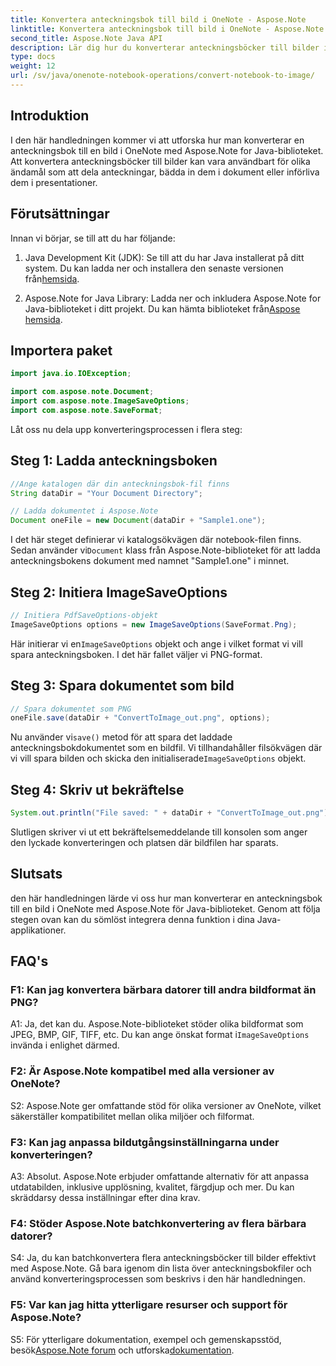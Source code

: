 ```yaml
---
title: Konvertera anteckningsbok till bild i OneNote - Aspose.Note
linktitle: Konvertera anteckningsbok till bild i OneNote - Aspose.Note
second_title: Aspose.Note Java API
description: Lär dig hur du konverterar anteckningsböcker till bilder i OneNote med Aspose.Note för Java. Integrera enkelt denna funktion i dina Java-applikationer.
type: docs
weight: 12
url: /sv/java/onenote-notebook-operations/convert-notebook-to-image/
---
```

## Introduktion

I den här handledningen kommer vi att utforska hur man konverterar en anteckningsbok till en bild i OneNote med Aspose.Note for Java-biblioteket. Att konvertera anteckningsböcker till bilder kan vara användbart för olika ändamål som att dela anteckningar, bädda in dem i dokument eller införliva dem i presentationer.

## Förutsättningar

Innan vi börjar, se till att du har följande:

1.  Java Development Kit (JDK): Se till att du har Java installerat på ditt system. Du kan ladda ner och installera den senaste versionen från[hemsida](https://www.oracle.com/java/technologies/javase-jdk15-downloads.html).

2.  Aspose.Note for Java Library: Ladda ner och inkludera Aspose.Note for Java-biblioteket i ditt projekt. Du kan hämta biblioteket från[Aspose hemsida](https://releases.aspose.com/note/java/).

## Importera paket

```java
import java.io.IOException;

import com.aspose.note.Document;
import com.aspose.note.ImageSaveOptions;
import com.aspose.note.SaveFormat;
```

Låt oss nu dela upp konverteringsprocessen i flera steg:

## Steg 1: Ladda anteckningsboken

```java
//Ange katalogen där din anteckningsbok-fil finns
String dataDir = "Your Document Directory";

// Ladda dokumentet i Aspose.Note
Document oneFile = new Document(dataDir + "Sample1.one");
```

 I det här steget definierar vi katalogsökvägen där notebook-filen finns. Sedan använder vi`Document` klass från Aspose.Note-biblioteket för att ladda anteckningsbokens dokument med namnet "Sample1.one" i minnet.

## Steg 2: Initiera ImageSaveOptions

```java
// Initiera PdfSaveOptions-objekt
ImageSaveOptions options = new ImageSaveOptions(SaveFormat.Png);
```

 Här initierar vi en`ImageSaveOptions` objekt och ange i vilket format vi vill spara anteckningsboken. I det här fallet väljer vi PNG-format.

## Steg 3: Spara dokumentet som bild

```java
// Spara dokumentet som PNG
oneFile.save(dataDir + "ConvertToImage_out.png", options);
```

 Nu använder vi`save()` metod för att spara det laddade anteckningsbokdokumentet som en bildfil. Vi tillhandahåller filsökvägen där vi vill spara bilden och skicka den initialiserade`ImageSaveOptions` objekt.

## Steg 4: Skriv ut bekräftelse

```java
System.out.println("File saved: " + dataDir + "ConvertToImage_out.png");
```

Slutligen skriver vi ut ett bekräftelsemeddelande till konsolen som anger den lyckade konverteringen och platsen där bildfilen har sparats.

## Slutsats

den här handledningen lärde vi oss hur man konverterar en anteckningsbok till en bild i OneNote med Aspose.Note för Java-biblioteket. Genom att följa stegen ovan kan du sömlöst integrera denna funktion i dina Java-applikationer.

## FAQ's

### F1: Kan jag konvertera bärbara datorer till andra bildformat än PNG?

 A1: Ja, det kan du. Aspose.Note-biblioteket stöder olika bildformat som JPEG, BMP, GIF, TIFF, etc. Du kan ange önskat format i`ImageSaveOptions` invända i enlighet därmed.

### F2: Är Aspose.Note kompatibel med alla versioner av OneNote?

S2: Aspose.Note ger omfattande stöd för olika versioner av OneNote, vilket säkerställer kompatibilitet mellan olika miljöer och filformat.

### F3: Kan jag anpassa bildutgångsinställningarna under konverteringen?

A3: Absolut. Aspose.Note erbjuder omfattande alternativ för att anpassa utdatabilden, inklusive upplösning, kvalitet, färgdjup och mer. Du kan skräddarsy dessa inställningar efter dina krav.

### F4: Stöder Aspose.Note batchkonvertering av flera bärbara datorer?

S4: Ja, du kan batchkonvertera flera anteckningsböcker till bilder effektivt med Aspose.Note. Gå bara igenom din lista över anteckningsbokfiler och använd konverteringsprocessen som beskrivs i den här handledningen.

### F5: Var kan jag hitta ytterligare resurser och support för Aspose.Note?

 S5: För ytterligare dokumentation, exempel och gemenskapsstöd, besök[Aspose.Note forum](https://forum.aspose.com/c/note/28) och utforska[dokumentation](https://reference.aspose.com/note/java/).